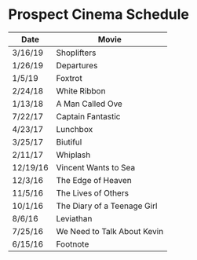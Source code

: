 # Prospect Cinema Schedule

| Date | Movie |
|------|-------|
| 3/16/19 | Shoplifters |
| 1/26/19 | Departures |
| 1/5/19  | Foxtrot |
| 2/24/18 | White Ribbon |
| 1/13/18 | A Man Called Ove |
| 7/22/17 | Captain Fantastic |
| 4/23/17 | Lunchbox | 
| 3/25/17 | Biutiful |
| 2/11/17 | Whiplash |
| 12/19/16 | Vincent Wants to Sea |
| 12/3/16 | The Edge of Heaven |
| 11/5/16 | The Lives of Others |
| 10/1/16 | The Diary of a Teenage Girl |
| 8/6/16 | Leviathan |
| 7/25/16 | We Need to Talk About Kevin |
| 6/15/16 | Footnote |

